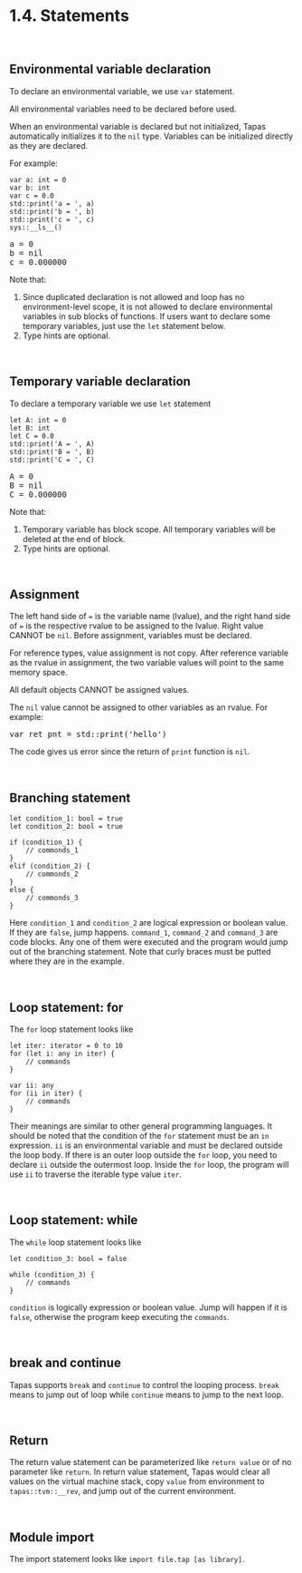 # 1.4. Statements

<br>

## Environmental variable declaration

To declare an environmental variable, we use `var` statement. 

All environmental variables need to be declared before used. 

When an environmental variable is declared but not initialized, Tapas automatically initializes it to the ``nil`` type. Variables can be initialized directly as they are declared. 

For example:

```tapas
var a: int = 0
var b: int
var c = 0.0
std::print('a = ', a)
std::print('b = ', b)
std::print('c = ', c)
sys::__ls__()
```
<pre class='Tapas-Return'>
a = 0
b = nil
c = 0.000000
</pre>

Note that:

1. Since duplicated declaration is not allowed and loop has no environment-level scope, it is not allowed to declare environmental variables in sub blocks of functions. If users want to declare some temporary variables, just use the `let` statement below. 
2. Type hints are optional. 

<br>

## Temporary variable declaration

To declare a temporary variable we use `let` statement

```tapas
let A: int = 0
let B: int
let C = 0.0
std::print('A = ', A)
std::print('B = ', B)
std::print('C = ', C)
```
<pre class='Tapas-Return'>
A = 0
B = nil
C = 0.000000
</pre>

Note that: 

1. Temporary variable has block scope. All temporary variables will be deleted at the end of block. 
2. Type hints are optional.

<br>

## Assignment

The left hand side of ``=``  is the variable name (lvalue), and the right hand side of ``=`` is the respective rvalue to be assigned to the lvalue. Right value CANNOT be ``nil``. Before assignment, variables must be declared.

For reference types, value assignment is not copy. After reference variable as the rvalue in assignment, the two variable values will point to the same memory space.

All default objects CANNOT be assigned values.

The ``nil`` value cannot be assigned to other variables as an rvalue. For example:

<pre>
var ret_pnt = std::print('hello')
</pre>

The code gives us error since the return of `print` function is `nil`.

<br>

## Branching statement

```tapas
let condition_1: bool = true
let condition_2: bool = true

if (condition_1) {
	// commonds_1
}
elif (condition_2) {
	// commonds_2
}
else {
	// commonds_3
}
```

Here ``condition_1`` and ``condition_2`` are logical expression or boolean value. If they are  ``false``, jump happens. ``command_1``, ``command_2`` and ``command_3`` are code blocks. Any one of them were executed and the program would jump out of the branching statement. Note that curly braces must be putted where they are in the example.

<br>

## Loop statement: for

The ``for`` loop statement looks like

```tapas
let iter: iterator = 0 to 10
for (let i: any in iter) {
	// commands
}

var ii: any
for (ii in iter) {
	// commands
}
```

Their meanings are similar to other general programming languages. It should be noted that the condition of the ``for`` statement must be an ``in`` expression. ``ii`` is an environmental variable and must be declared outside the loop body. If there is an outer loop outside the ``for`` loop, you need to declare ``ii`` outside the outermost loop. Inside the ``for`` loop, the program will use ``ii`` to traverse the iterable type value ``iter``.

<br>

## Loop statement: while

The ``while`` loop statement looks like

```tapas
let condition_3: bool = false

while (condition_3) {
	// commands
}
```

``condition`` is logically expression or boolean value. Jump will happen if it is ``false``, otherwise the program keep executing the ``commands``.

<br>

## break and continue

Tapas supports ``break`` and ``continue`` to control the looping process. ``break`` means to jump out of loop while ``continue`` means to jump to the next loop.

<br>

## Return

The return value statement can be parameterized like ``return value`` or of no parameter like ``return``. In return value statement, Tapas would clear all values on the virtual machine stack, copy ``value`` from environment to ``tapas::tvm::__rev``, and jump out of the current environment.

<br>

## Module import

The import statement looks like `import file.tap [as library]`. 


